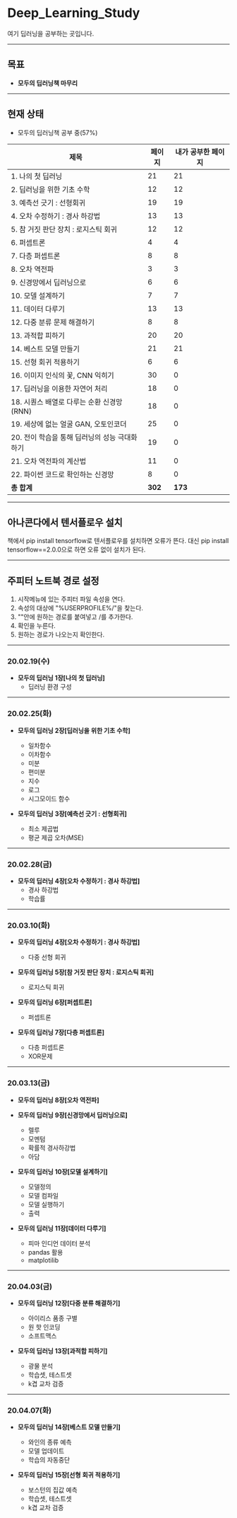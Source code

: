 # Deep_Learning_Study

여기 딥러닝을 공부하는 곳입니다.

---

## 목표

* **모두의 딥러닝책 마무리**

---
## 현재 상태

* 모두의 딥러닝책 공부 중(57%)

제목|페이지|내가 공부한 페이지
---|---|---
|1. 나의 첫 딥러닝|21|21
|2. 딥러닝을 위한 기초 수학|12|12
|3. 예측선 긋기 : 선형회귀|19|19
|4. 오차 수정하기 : 경사 하강법|13|13
|5. 참 거짓 판단 장치 : 로지스틱 회귀|12|12
|6. 퍼셉트론|4|4
|7. 다층 퍼셉트론|8|8
|8. 오차 역전파|3|3
|9. 신경망에서 딥러닝으로|6|6
|10. 모델 설계하기|7|7
|11. 데이터 다루기|13|13
|12. 다중 분류 문제 해결하기|8|8
|13. 과적합 피하기|20|20
|14. 베스트 모델 만들기|21|21
|15. 선형 회귀 적용하기|6|6
|16. 이미지 인식의 꽃, CNN 익히기|30|0
|17. 딥러닝을 이용한 자연어 처리|18|0
|18. 시퀀스 배열로 다루는 순환 신경망(RNN)|18|0
|19. 세상에 없는 얼굴 GAN, 오토인코더|25|0
|20. 전이 학습을 통해 딥러닝의 성능 극대화하기|19|0
|21. 오차 역전파의 계산법|11|0
|22. 파이썬 코드로 확인하는 신경망|8|0
| **총 합계** | **302** | **173**



---
## 아나콘다에서 텐서플로우 설치
책에서 pip install tensorflow로 텐서플로우를 설치하면 오류가 뜬다.
대신 pip install tensorflow==2.0.0으로 하면 오류 없이 설치가 된다.

---
## 주피터 노트북 경로 설정
1. 시작메뉴에 있는 주피터 파일 속성을 연다.
2. 속성의 대상에 "%USERPROFILE%/"을 찾는다.
3. ""안에 원하는 경로를 붙여넣고 /를 추가한다.
4. 확인을 누른다.
5. 원하는 경로가 나오는지 확인한다.

---

### 20.02.19(수)

* **모두의 딥러닝 1장[나의 첫 딥러닝]**
  * 딥러닝 환경 구성
---

### 20.02.25(화)

* **모두의 딥러닝 2장[딥러닝을 위한 기초 수학]**
  * 일차함수
  * 이차함수
  * 미분
  * 편미분
  * 지수
  * 로그
  * 시그모이드 함수
 
* **모두의 딥러닝 3장[예측선 긋기 : 선형회귀]**
  * 최소 제곱법
  * 평균 제곱 오차(MSE)

---
### 20.02.28(금)
* **모두의 딥러닝 4장[오차 수정하기 : 경사 하강법]**
  * 경사 하강법
  * 학습률
  
---
### 20.03.10(화)
* **모두의 딥러닝 4장[오차 수정하기 : 경사 하강법]**
  * 다중 선형 회귀
 
* **모두의 딥러닝 5장[참 거짓 판단 장치 : 로지스틱 회귀]**
  * 로지스틱 회귀

* **모두의 딥러닝 6장[퍼셉트론]**
  * 퍼셉트론
 
* **모두의 딥러닝 7장[다층 퍼셉트론]**
  * 다층 퍼셉트론
  * XOR문제 

---
### 20.03.13(금)
* **모두의 딥러닝 8장[오차 역전파]**
 
* **모두의 딥러닝 9장[신경망에서 딥러닝으로]**
  * 렐루
  * 모멘텀
  * 확률적 경사하강법
  * 아담

* **모두의 딥러닝 10장[모델 설계하기]**
  * 모델정의
  * 모델 컴파일
  * 모델 실행하기
  * 출력
 
* **모두의 딥러닝 11장[데이터 다루기]**
  * 피마 인디언 데이터 분석
  * pandas 활용
  * matplotilib
 
 ---
### 20.04.03(금)
* **모두의 딥러닝 12장[다중 분류 해결하기]**
  * 아이리스 품종 구별
  * 원 핫 인코딩
  * 소프트맥스
  
* **모두의 딥러닝 13장[과적합 피하기]**
  * 광물 분석
  * 학습셋, 테스트셋
  * k겹 교차 검증

---
### 20.04.07(화)
* **모두의 딥러닝 14장[베스트 모델 만들기]**
  * 와인의 종류 예측
  * 모델 업데이트
  * 학습의 자동중단
  
* **모두의 딥러닝 15장[선형 회귀 적용하기]**
  * 보스턴의 집값 예측
  * 학습셋, 테스트셋
  * k겹 교차 검증
